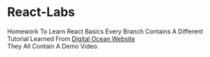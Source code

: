 # React-Labs
Homework To Learn React Basics
Every Branch Contains A Different Tutorial Learned From <a href="https://www.digitalocean.com/">Digital Ocean Website</a>
<br>They All Contain A Demo Video.

